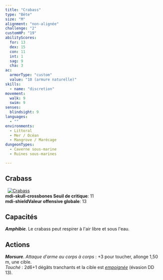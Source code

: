 ```yaml
---
title: "Crabass"
type: "Bête"
size: "M"
alignment: "non-alignée"
challenge: "2"
customHP: "19"
abilityScores:
  for: 13
  dex: 15
  con: 11
  int: 1
  sag: 9
  cha: 3
ac:
  armorType: "custom"
  value: "10 (armure naturelle)"
skills:
  - name: "discretion"
movement:
  walk: 9
  swim: 9
senses:
  blindsight: 9
languages:
  - ""
environments:
  - Littoral
  - Mer / Océan
  - Mangrove / Marécage
dungeonTypes:
  - Caverne sous-marine
  - Ruines sous-marines

---
```

## Crabass
&nbsp;
[![Crabass](https://www.douaratil.fr/illustrations/bete/crabassm.png)](https://www.douaratil.fr/illustrations/bete/crabass.jpg)  
**<v-icon>mdi-skull-crossbones</v-icon> Seuil de critique**: 11        
**<v-icon>mdi-shield</v-icon>Valeur offensive globale**: 13     
## Capacités
_**Amphibie**_. Le crabass peut respirer à l'air libre et sous l'eau.

## Actions
_**Morsure**_. _Attaque d'arme au corps à corps_ : +3 pour toucher, allonge 1,50 m, une cible.  
_Touché_ : 2d6+1 dégâts tranchants et la cible est [_empoignée_](/gerer-la-sante-du-personnage/#empoigne) (évasion DD 13).   
